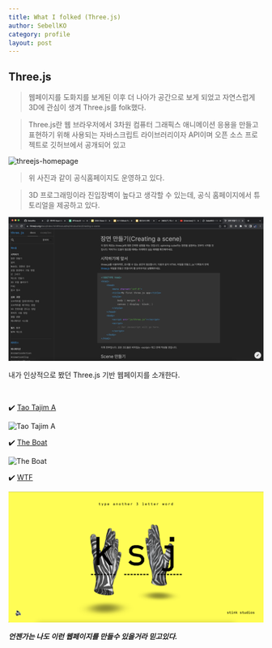```yaml
---
title: What I folked (Three.js)
author: SebellKO
category: profile
layout: post
---
```


## Three.js

>웹페이지를 도화지를 보게된 이후 더 나아가 공간으로 보게 되었고 자연스럽게 3D에 관심이 생겨 Three.js를 folk했다.


>Three.js란 웹 브라우저에서 3차원 컴퓨터 그래픽스 애니메이션 응용을 만들고 표현하기 위해 사용되는 자바스크립트 라이브러리이자 API이며 오픈 소스 프로젝트로 깃허브에서 공개되어 있고

![threejs-homepage](/assets/images/threejspage.png)

>위 사진과 같이 공식홈페이지도 운영하고 있다.



>3D 프로그래밍이라 진입장벽이 높다고 생각할 수 있는데, 공식 홈페이지에서 튜토리얼을 제공하고 있다.

![threejs-tutorial](/assets/images/threejstutorial.png)

내가 인상적으로 봤던 Three.js 기반 웹페이지를 소개한다.

<br>

✔️ [Tao Tajim A](http://taotajima.jp/)

![Tao Tajim A](/assets/images/taotajima.png)

✔️ [The Boat](https://www.sbs.com.au/theboat/)

![The Boat](/assets/images/theboat.png)

✔️ [WTF](http://hands.wtf/)

![WTF](/assets/images/wtf.png)

**_언젠가는 나도 이런 웹페이지를 만들수 있을거라 믿고있다._**